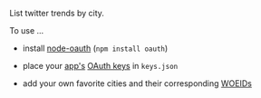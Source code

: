 List twitter trends by city.

To use ...

* install [node-oauth](https://github.com/ciaranj/node-oauth) (`npm install oauth`)

* place your [app's](https://dev.twitter.com/apps) [OAuth keys](https://dev.twitter.com/docs/auth/oauth/faq) in `keys.json`

* add your own favorite cities and their corresponding [WOEIDs](https://blog.twitter.com/2010/woeids-twitters-trends)
